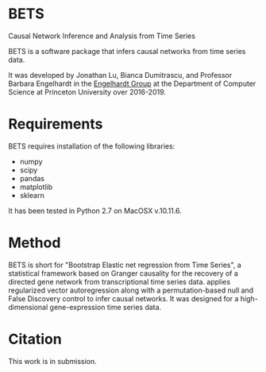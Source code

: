 # BETS
Causal Network Inference and Analysis from Time Series

BETS is a software package that infers causal networks from time series data.

It was developed by Jonathan Lu, Bianca Dumitrascu, and Professor Barbara Engelhardt in the [Engelhardt Group](beehive.cs.princeton.edu) at the Department of Computer Science at Princeton University
over 2016-2019.


# Requirements

BETS requires installation of the following libraries:

* numpy
* scipy
* pandas
* matplotlib
* sklearn


It has been tested in Python 2.7 on MacOSX v.10.11.6.


# Method 

BETS is short for "Bootstrap Elastic net regression from Time Series", a statistical framework based on Granger causality for the recovery of a directed gene network from transcriptional time series data. applies regularized vector autoregression along with a permutation-based 
null and False Discovery control to infer causal networks. It was designed
for a high-dimensional gene-expression time series data. 




# Citation
This work is in submission.
